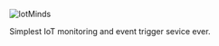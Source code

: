 ![IotMinds](https://fiverr-res.cloudinary.com/t_message_attachment_medium,q_auto,f_auto/message_attachements/485155461/original/IoTMINDS_final.png)

Simplest IoT monitoring and event trigger sevice ever.
